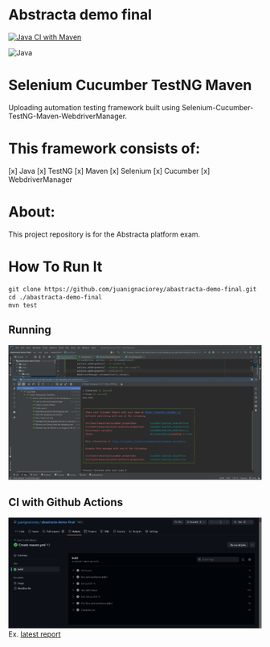 # Abstracta demo final

[![Java CI with Maven](https://github.com/juanignaciorey/abastracta-demo-final/actions/workflows/maven.yml/badge.svg)](https://github.com/juanignaciorey/abastracta-demo-final/actions/workflows/maven.yml)

![Java](https://img.shields.io/badge/java-%23ED8B00.svg?style=for-the-badge&logo=java&logoColor=white)


# Selenium Cucumber TestNG Maven
Uploading automation testing framework built using Selenium-Cucumber-TestNG-Maven-WebdriverManager. 

# This framework consists of:
[x] Java
[x] TestNG
[x] Maven
[x] Selenium
[x] Cucumber
[x] WebdriverManager

# About:
This project repository is for the Abstracta platform exam.

# How To Run It
```
git clone https://github.com/juanignaciorey/abastracta-demo-final.git
cd ./abastracta-demo-final
mvn test
```

## Running
![Descripción de la imagen](/assets/Screenshot_1.png "running example")

## CI with Github Actions
![Descripción de la imagen](/assets/GitActions-CI-Test.png "run test")
Ex. [latest report](https://github.com/juanignaciorey/abastracta-demo-final/actions/runs/4110666333/jobs/7093709463)


